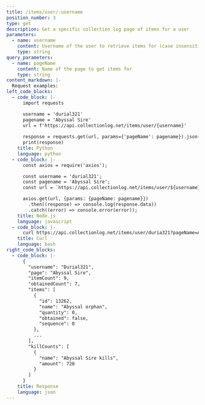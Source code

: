 ```yaml
---
title: /items/user/:username
position_number: 3
type: get
description: Get a specific collection log page of items for a user
parameters:
  - name: username
    content: Username of the user to retrieve items for (case insensitive)
    type: string
query_parameters:
  - name: pageName
    content: Name of the page to get items for
    type: string
content_markdown: |-
  Request examples:
left_code_blocks:
  - code_block: |-
      import requests

      username = 'durial321'
      pagename = 'Abyssal Sire'
      url = f'https://api.collectionlog.net/items/user/{username}'
      
      response = requests.get(url, params={'pageName': pagename}).json()
      print(response)
    title: Python
    language: python
  - code_block: |-
      const axios = require('axios');

      const username = 'durial321';
      const pagename = 'Abyssal Sire';
      const url = `https://api.collectionlog.net/items/user/${username}`;

      axios.get(url, {params: {pageName: pagename}})
        .then((response) => console.log(response.data))
        .catch((error) => console.error(error));
    title: Node.js
    language: javascript
  - code_block: |-
      curl https://api.collectionlog.net/items/user/duria321?pageName=Abyssal%20Sire
    title: Curl
    language: bash
right_code_blocks:
  - code_block: |-
      {
        "username": "Durial321",
        "page": "Abyssal Sire",
        "itemCount": 9,
        "obtainedCount": 7,
        "items": [
          {
            "id": 13262,
            "name": "Abyssal orphan",
            "quantity": 0,
            "obtained": false,
            "sequence": 0
          },
          ...
        ],
        "killCounts": [
          {
            "name": "Abyssal Sire kills",
            "amount": 720
          }
        ]
      }
    title: Response
    language: json
---
```



